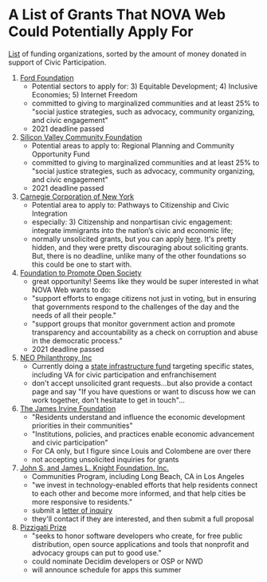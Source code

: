 # A List of Grants That NOVA Web Could Potentially Apply For

[List](https://maps.foundationcenter.org/?_gl=1*me4urm*_ga*MTI3MjQyMTk1OS4xNjI3MDQxNTYy*_ga_5W8PXYYGBX*MTYyNzA0MTU2MS4xLjAuMTYyNzA0MTU2MS4w#/list/?subjects=DF2000&popgroups=all&years=all&location=6252001&excludeLocation=0&geoScale=ADM0&layer=recip&boundingBox=-188.7890625,-66.65297740055277,189.140625,76.10079606754579&gmOrgs=all&recipOrgs=all&tags=all&keywords=&pathwaysOrg=&pathwaysType=&acct=democracy&typesOfSupport=all&transactionTypes=all&amtRanges=all&minGrantAmt=0&maxGrantAmt=0&gmTypes=all&minAssetsAmt=0&maxAssetsAmt=0&minGivingAmt=0&maxGivingAmt=0&andOr=0&includeGov=1&custom=all&customArea=all&indicator=&dataSource=oecd&chartType=bars&multiSubject=1&listType=gm&zoom=0&_ga=2.38715555.10465227.1627041562-1272421959.1627041562) of funding organizations, sorted by the amount of money 
donated in support of Civic Participation. 

1. [Ford Foundation](https://www.fordfoundation.org/work/our-grants/grant-opportunities/) 
	* Potential sectors to apply for: 3) Equitable Development; 4) Inclusive
Economies; 5) Internet Freedom
	* committed to giving to marginalized communities and at least 25% to 
"social justice strategies, such as advocacy, community organizing, and civic
engagement"
	* 2021 deadline passed
2. [Silicon Valley Community Foundation](http://www.siliconvalleycf.org) 
	* Potential areas to apply to: Regional Planning and Community 
Opportunity Fund
	* committed to giving to marginalized communities and at least 25% to 
"social justice strategies, such as advocacy, community organizing, and civic 
engagement"
	* 2021 deadline passed
3. [Carnegie Corporation of New York](https://www.carnegie.org/)
	* Potential area to apply to: Pathways to Citizenship and Civic
Integration
	* especially: 3) Citizenship and nonpartisan civic engagement: integrate
immigrants into the nation’s civic and economic life;
	* normally unsolicited grants, but you can apply [here](https://carnegie.fluxx.io/lois/new?utf8=%E2%9C%93&lang=en&commit=REGISTRATION). It's pretty
hidden, and they were pretty discouraging about soliciting grants. But, there is
no deadline, unlike many of the other foundations so this could be one to start
with. 
4. [Foundation to Promote Open Society](http://www.opensocietyfoundations.org)
	* great opportunity! Seems like they would be super interested in what
NOVA Web wants to do:
	* "support efforts to engage citizens not just in voting, but in 
ensuring that governments respond to the challenges of the day and the needs of 
all their people."
	* "support groups that monitor government action and promote 
transparency and accountability as a check on corruption and abuse in the 
democratic process."
	* 2021 deadline passed
5. [NEO Philanthropy, Inc](https://neophilanthropy.org)
	* Currently doing a [state infrastructure fund](https://neophilanthropy.org/collaborative-funds/state-infrastructure-fund/) targeting specific states, 
including VA for civic participation and enfranchisement
	* don't accept unsolicited grant requests...but also provide a contact
page and say "If you have questions or want to discuss how we can work together,
don't hesitate to get in touch"...
6. [The James Irvine Foundation](https://www.irvine.org/our-approach/)
	* "Residents understand and influence the economic development 
priorities in their communities"
	* "Institutions, policies, and practices enable economic advancement and
civic participation"
	* For CA only, but I figure since Louis and Colombene are over there
	* not accepting unsolicited inquiries for grants
7. [John S. and James L. Knight Foundation, Inc.](https://knightfoundation.org/programs/communities/)
	* Communities Program, including Long Beach, CA in Los Angeles
	* "we invest in technology-enabled efforts that help residents connect 
to each other and become more informed, and that help cities be more responsive 
to residents."
	* submit a [letter of inquiry](https://knight.fluxx.io/user_sessions/new)
	* they'll contact if they are interested, and then submit a full
proposal
8. [Pizzigati Prize](https://www.nten.org/community/pizzigati-prize/)
	* "seeks to honor software developers who create, for free public 
distribution, open source applications and tools that nonprofit and advocacy 
groups can put to good use."
	* could nominate Decidim developers or OSP or NWD
	* will announce schedule for apps this summer

